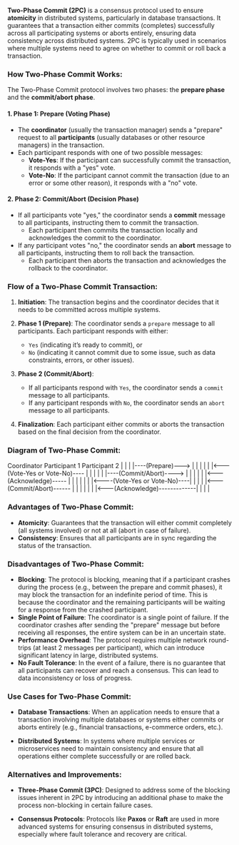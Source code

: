 
**Two-Phase Commit (2PC)** is a consensus protocol used to ensure **atomicity** in distributed systems, particularly in database transactions. It guarantees that a transaction either commits (completes) successfully across all participating systems or aborts entirely, ensuring data consistency across distributed systems. 2PC is typically used in scenarios where multiple systems need to agree on whether to commit or roll back a transaction.

### How Two-Phase Commit Works:

The Two-Phase Commit protocol involves two phases: the **prepare phase** and the **commit/abort phase**.

#### **1. Phase 1: Prepare (Voting Phase)**

- The **coordinator** (usually the transaction manager) sends a "prepare" request to all **participants** (usually databases or other resource managers) in the transaction.
- Each participant responds with one of two possible messages:
    - **Vote-Yes**: If the participant can successfully commit the transaction, it responds with a "yes" vote.
    - **Vote-No**: If the participant cannot commit the transaction (due to an error or some other reason), it responds with a "no" vote.

#### **2. Phase 2: Commit/Abort (Decision Phase)**

- If all participants vote "yes," the coordinator sends a **commit** message to all participants, instructing them to commit the transaction.
    - Each participant then commits the transaction locally and acknowledges the commit to the coordinator.
- If any participant votes "no," the coordinator sends an **abort** message to all participants, instructing them to roll back the transaction.
    - Each participant then aborts the transaction and acknowledges the rollback to the coordinator.

### Flow of a Two-Phase Commit Transaction:

1. **Initiation**: The transaction begins and the coordinator decides that it needs to be committed across multiple systems.
    
2. **Phase 1 (Prepare)**: The coordinator sends a `prepare` message to all participants. Each participant responds with either:
    
    - `Yes` (indicating it’s ready to commit), or
    - `No` (indicating it cannot commit due to some issue, such as data constraints, errors, or other issues).
3. **Phase 2 (Commit/Abort)**:
    
    - If all participants respond with `Yes`, the coordinator sends a `commit` message to all participants.
    - If any participant responds with `No`, the coordinator sends an `abort` message to all participants.
4. **Finalization**: Each participant either commits or aborts the transaction based on the final decision from the coordinator.
    

### Diagram of Two-Phase Commit:

Coordinator                    Participant 1                    Participant 2
   |                                |                               |
   |----(Prepare)--->               |                               |
   |                                |                               |
   |<---(Vote-Yes or Vote-No)----   |                               |
   |                                |                               |
   |----(Commit/Abort)---->         |                               |
   |                                |                               |
   |<---(Acknowledge)-----          |                               |
   |                                |                               |
   |                                |<----(Vote-Yes or Vote-No)----|
   |                                |                               |
   |<---(Commit/Abort)------        |                               |
   |                                |                               |
   |                                |<---(Acknowledge)-------------|
   |                                |                               |


### Advantages of Two-Phase Commit:

- **Atomicity**: Guarantees that the transaction will either commit completely (all systems involved) or not at all (abort in case of failure).
- **Consistency**: Ensures that all participants are in sync regarding the status of the transaction.

### Disadvantages of Two-Phase Commit:

- **Blocking**: The protocol is blocking, meaning that if a participant crashes during the process (e.g., between the prepare and commit phases), it may block the transaction for an indefinite period of time. This is because the coordinator and the remaining participants will be waiting for a response from the crashed participant.
- **Single Point of Failure**: The coordinator is a single point of failure. If the coordinator crashes after sending the "prepare" message but before receiving all responses, the entire system can be in an uncertain state.
- **Performance Overhead**: The protocol requires multiple network round-trips (at least 2 messages per participant), which can introduce significant latency in large, distributed systems.
- **No Fault Tolerance**: In the event of a failure, there is no guarantee that all participants can recover and reach a consensus. This can lead to data inconsistency or loss of progress.

### Use Cases for Two-Phase Commit:

- **Database Transactions**: When an application needs to ensure that a transaction involving multiple databases or systems either commits or aborts entirely (e.g., financial transactions, e-commerce orders, etc.).
    
- **Distributed Systems**: In systems where multiple services or microservices need to maintain consistency and ensure that all operations either complete successfully or are rolled back.

### Alternatives and Improvements:

- **Three-Phase Commit (3PC)**: Designed to address some of the blocking issues inherent in 2PC by introducing an additional phase to make the process non-blocking in certain failure cases.
    
- **Consensus Protocols**: Protocols like **Paxos** or **Raft** are used in more advanced systems for ensuring consensus in distributed systems, especially where fault tolerance and recovery are critical.